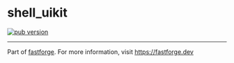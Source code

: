 # shell_uikit

[![pub version][pub-image]][pub-url]

[pub-image]: https://img.shields.io/pub/v/shell_uikit.svg
[pub-url]: https://pub.dev/packages/shell_uikit

---

Part of [fastforge](https://github.com/fastforgedev/fastforge). For more information, visit https://fastforge.dev
